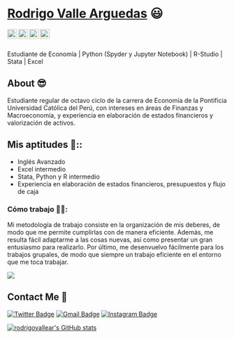  # <a href="https://github.com/rodrigovallear">Rodrigo Valle Arguedas</a> :smiley:
 
 <a href="https://twitter.com/rodrigovallear1">
  <img align="left" alt="Ashwani's Twitter" width="22px" src="https://cdn.jsdelivr.net/npm/simple-icons@v3/icons/twitter.svg" />
</a>
<a href="https://github.com/rodrigovallear">
  <img align="left" alt="Ashwani's Github" width="22px" src="https://cdn.jsdelivr.net/npm/simple-icons@v3/icons/github.svg" />
</a>
<a href="https://www.instagram.com/rodrigovalle18/">
  <img align="left" alt="Ashwani's Instagram" width="22px" src="https://cdn.jsdelivr.net/npm/simple-icons@v3/icons/instagram.svg" />
</a>
<a href="https://www.facebook.com/rodrigovalle.ar">
  <img align="left" alt="Ashwani's Facebook" width="22px" src="https://cdn.jsdelivr.net/npm/simple-icons@v3/icons/facebook.svg" />
</a>

<br/>
<br/>

Estudiante de Economía | Python (Spyder y Jupyter Notebook) | R-Studio | Stata | Excel

## About :sunglasses:
Estudiante regular de octavo ciclo de la carrera de Economía de la Pontificia Universidad Católica del Perú, con intereses en áreas de Finanzas y Macroeconomía, y experiencia en elaboración de estados financieros y valorización de activos. 

## Mis aptitudes 💪::
- Inglés Avanzado
- Excel intermedio
- Stata, Python y R intermedio
- Experiencia en elaboración de estados financieros, presupuestos y flujo de caja

### Cómo trabajo 🧑‍💼:
  
  Mi metodología de trabajo consiste en la organización de mis deberes, de modo que me permite cumplirlas con de manera eficiente. Además, me resulta fácil adaptarme a las cosas nuevas, así como presentar un gran entusiasmo para realizarlo. Por último, me desenvuelvo fácilmente para los trabajos grupales, de modo que siempre un trabajo eficiente en el entorno que me toca trabajar.

<a href="https://github.com/rodrigovallear">
  <img align="center" src="https://github-readme-stats.vercel.app/api/top-langs/?username=ashwanisng&theme=radical&hide=glsl,python" />
</a>




##  Contact Me :speech_balloon:
[![Twitter Badge](https://img.shields.io/badge/-@rodrigovallear-1ca0f1?style=flat-square&labelColor=1ca0f1&logo=twitter&logoColor=white&link=https://twitter.com/rodrigovallear1)](https://twitter.com/rodrigovallear1)  [![Gmail Badge](https://img.shields.io/badge/-rodrigovallearguedas@gmail.com-c14438?style=flat-square&logo=Gmail&logoColor=white&link=mailto:rodrigovallearguedas@gmail.com)](mailto:rodrigovallearguedas@gmail.com) [![Instagram Badge](https://img.shields.io/badge/-@rodrigovallear-e4405f?style=flat-square&labelColor=f94877&logo=instagram&logoColor=white&link=https://www.instagram.com/rodrigovalle18/)](https://www.instagram.com/rodrigovalle18/)


<!--
**rodrigovallear/rodrigovallear** is a ✨ _special_ ✨ repository because its `README.md` (this file) appears on your GitHub profile.

Here are some ideas to get you started:

- 🔭 I’m currently working on ...
- 🌱 I’m currently learning ...
- 👯 I’m looking to collaborate on ...
- 🤔 I’m looking for help with ...
- 💬 Ask me about ...
- 📫 How to reach me: ...
- 😄 Pronouns: ...
- ⚡ Fun fact: ...
-->

[![rodrigovallear's GitHub stats](https://github-readme-stats.vercel.app/api?username=rodrigovallear)](https://github.com/rodrigovallear/github-readme-stats)

